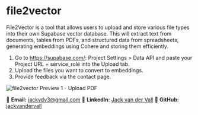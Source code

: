 # file2vector
File2Vector is a tool  that allows users to upload and store various file types into their own Supabase vector database. This will extract text from documents, tables from PDFs, and structured data from spreadsheets, generating embeddings using Cohere and storing them efficiently.

1. Go to https://supabase.com/: Project Settings > Data API and paste your Project URL + service_role into the Upload tab.
2. Upload the files you want to convert to embeddings.
3. Provide feedback via the contact page.

![file2vector Preview 1 - Upload PDF](https://github.com/user-attachments/assets/1edfcc7d-116c-41b7-b2c9-70633ff7aace)

📧 **Email:** [jackvdv3@gmail.com](mailto:jackvdv3@gmail.com)
💼 **LinkedIn:** [Jack van der Vall](https://www.linkedin.com/in/yourjackvandervall)
📂 **GitHub:** [jackvandervall](https://github.com/jackvandervall)
